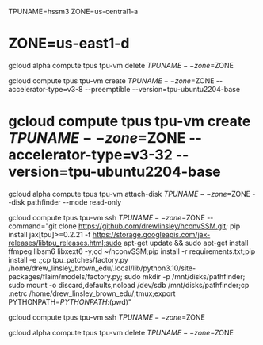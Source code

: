 TPUNAME=hssm3
ZONE=us-central1-a
# ZONE=us-east1-d

gcloud alpha compute tpus tpu-vm delete $TPUNAME --zone=$ZONE

gcloud compute tpus tpu-vm create $TPUNAME --zone=$ZONE --accelerator-type=v3-8 --preemptible --version=tpu-ubuntu2204-base
# gcloud compute tpus tpu-vm create $TPUNAME --zone=$ZONE --accelerator-type=v3-32 --version=tpu-ubuntu2204-base

gcloud alpha compute tpus tpu-vm attach-disk $TPUNAME --zone=$ZONE --disk pathfinder --mode read-only

gcloud compute tpus tpu-vm ssh $TPUNAME --zone=$ZONE --command="git clone https://github.com/drewlinsley/hconvSSM.git; pip install jax[tpu]>=0.2.21 -f https://storage.googleapis.com/jax-releases/libtpu_releases.html;sudo apt-get update && sudo apt-get install ffmpeg libsm6 libxext6  -y;cd ~/hconvSSM;pip install -r requirements.txt;pip install -e .;cp tpu_patches/factory.py /home/drew_linsley_brown_edu/.local/lib/python3.10/site-packages/flaim/models/factory.py; sudo mkdir -p /mnt/disks/pathfinder; sudo mount -o discard,defaults,noload  /dev/sdb /mnt/disks/pathfinder;cp .netrc /home/drew_linsley_brown_edu/;tmux;export PYTHONPATH=$PYTHONPATH:$(pwd)"

gcloud compute tpus tpu-vm ssh $TPUNAME --zone=$ZONE

gcloud alpha compute tpus tpu-vm delete $TPUNAME --zone=$ZONE

